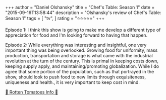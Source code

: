 +++
author = "Daniel Olshansky"
title = "Chef's Table: Season 1"
date = "2015-09-16T13:58:44"
description = "Olshansky's review of Chef's Table: Season 1"
tags = [
    "tv",
]
rating = "⭐⭐⭐⭐⭐"
+++

Episode 1: I think this show is going to make me develop a different type of appreciation for food and I'm looking forward to having that happen.

Episode 2: While everything was interesting and insightful, one very important thing was being overlooked. Growing food for uniformity, mass production, transportation and storage is what came with the industrial revolution at the turn of the century. This is primal in keeping costs down, keeping supply apply, and maintaining/promoting globalization. While I do agree that some portion of the population, such as that portrayed in the show, should look to push food to new limits through exquisiteness, uniqueness and health., it is very important to keep cost in mind.

[🍅 Rotten Tomatoes Info 🍅](https://www.rottentomatoes.com//tv/chef_s_table/s01)
